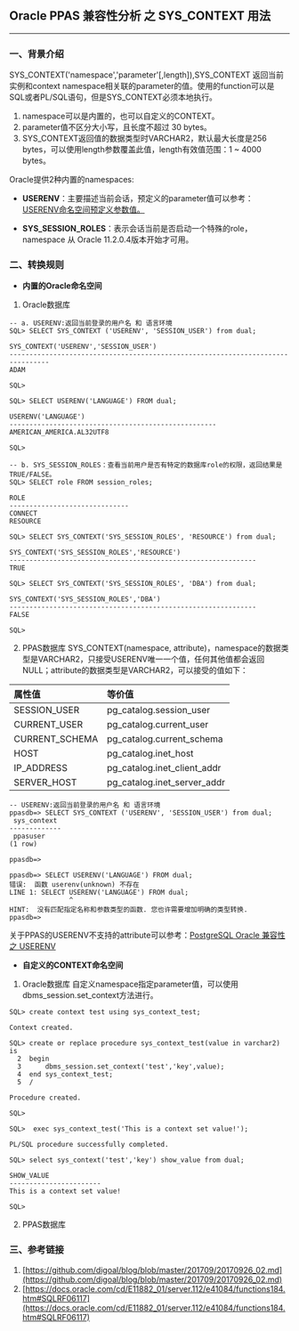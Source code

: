
## Oracle PPAS 兼容性分析 之 SYS_CONTEXT 用法
---

### 一、背景介绍
SYS_CONTEXT('namespace','parameter'[,length]),SYS_CONTEXT 返回当前实例和context namespace相关联的parameter的值。使用的function可以是SQL或者PL/SQL语句，但是SYS_CONTEXT必须本地执行。
1. namespace可以是内置的，也可以自定义的CONTEXT。
2. parameter值不区分大小写，且长度不超过 30 bytes。
3. SYS_CONTEXT返回值的数据类型时VARCHAR2，默认最大长度是256 bytes，可以使用length参数覆盖此值，length有效值范围：1 ~ 4000 bytes。

Oracle提供2种内置的namespaces:

+ **USERENV**：主要描述当前会话，预定义的parameter值可以参考：
   [USERENV命名空间预定义参数值。](https://docs.oracle.com/cd/E11882_01/server.112/e41084/functions184.htm#SQLRF06117)
   
+ **SYS_SESSION_ROLES**：表示会话当前是否启动一个特殊的role，namespace 从 Oracle 11.2.0.4版本开始才可用。



### 二、转换规则

+ **内置的Oracle命名空间**
1. Oracle数据库
```
-- a. USERENV:返回当前登录的用户名 和 语言环境
SQL> SELECT SYS_CONTEXT ('USERENV', 'SESSION_USER') from dual;

SYS_CONTEXT('USERENV','SESSION_USER')
--------------------------------------------------------------------------------
ADAM

SQL> 

SQL> SELECT USERENV('LANGUAGE') FROM dual; 

USERENV('LANGUAGE')
----------------------------------------------------
AMERICAN_AMERICA.AL32UTF8

SQL> 

-- b. SYS_SESSION_ROLES：查看当前用户是否有特定的数据库role的权限，返回结果是TRUE/FALSE。
SQL> SELECT role FROM session_roles;

ROLE
------------------------------
CONNECT
RESOURCE

SQL> SELECT SYS_CONTEXT('SYS_SESSION_ROLES', 'RESOURCE') from dual;

SYS_CONTEXT('SYS_SESSION_ROLES','RESOURCE')
--------------------------------------------------------------
TRUE

SQL> SELECT SYS_CONTEXT('SYS_SESSION_ROLES', 'DBA') from dual;

SYS_CONTEXT('SYS_SESSION_ROLES','DBA')
--------------------------------------------------------------
FALSE

SQL> 

```
2. PPAS数据库
SYS_CONTEXT(namespace, attribute)，namespace的数据类型是VARCHAR2，只接受USERENV唯一一个值，任何其他值都会返回NULL；attribute的数据类型是VARCHAR2，可以接受的值如下：

|属性值       |等价值          |
|:-----------| :-------------|
|SESSION_USER   |pg_catalog.session_user|
|CURRENT_USER   |pg_catalog.current_user|
|CURRENT_SCHEMA |pg_catalog.current_schema|
|HOST           |pg_catalog.inet_host|
|IP_ADDRESS     |pg_catalog.inet_client_addr|
|SERVER_HOST    |pg_catalog.inet_server_addr|

```
-- USERENV:返回当前登录的用户名 和 语言环境
ppasdb=> SELECT SYS_CONTEXT ('USERENV', 'SESSION_USER') from dual;
 sys_context 
-------------
 ppasuser
(1 row)

ppasdb=> 

ppasdb=> SELECT USERENV('LANGUAGE') FROM dual; 
错误:  函数 userenv(unknown) 不存在
LINE 1: SELECT USERENV('LANGUAGE') FROM dual;
               ^
HINT:  没有匹配指定名称和参数类型的函数. 您也许需要增加明确的类型转换.
ppasdb=> 

```
关于PPAS的USERENV不支持的attribute可以参考：[PostgreSQL Oracle 兼容性 之 USERENV](https://github.com/digoal/blog/blob/master/201709/20170926_02.md)

+ **自定义的CONTEXT命名空间**
1. Oracle数据库
自定义namespace指定parameter值，可以使用dbms_session.set_context方法进行。
```
SQL> create context test using sys_context_test;

Context created.

SQL> create or replace procedure sys_context_test(value in varchar2) is 
  2  begin 
  3      dbms_session.set_context('test','key',value); 
  4  end sys_context_test; 
  5  /

Procedure created.

SQL> 

SQL>  exec sys_context_test('This is a context set value!');

PL/SQL procedure successfully completed.

SQL> select sys_context('test','key') show_value from dual;

SHOW_VALUE
-----------------------
This is a context set value!

SQL> 

```

2. PPAS数据库



### 三、参考链接
1. [https://github.com/digoal/blog/blob/master/201709/20170926_02.md](https://github.com/digoal/blog/blob/master/201709/20170926_02.md)
2. [https://docs.oracle.com/cd/E11882_01/server.112/e41084/functions184.htm#SQLRF06117](https://docs.oracle.com/cd/E11882_01/server.112/e41084/functions184.htm#SQLRF06117)
